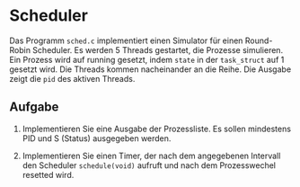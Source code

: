 # Scheduler 

Das Programm `sched.c` implementiert einen Simulator für einen Round-Robin Scheduler.
Es werden 5 Threads gestartet, die Prozesse simulieren. Ein Prozess wird auf running gesetzt, indem `state` in der `task_struct` auf 1 gesetzt wird. Die Threads kommen nacheinander an die Reihe.
Die Ausgabe zeigt die `pid` des aktiven Threads.

## Aufgabe

1. Implementieren Sie eine Ausgabe der Prozessliste. Es sollen mindestens PID und S (Status) ausgegeben werden.

2. Implementieren Sie einen Timer, der nach dem angegebenen Intervall den Scheduler `schedule(void)` aufruft und nach dem Prozesswechel resetted wird.